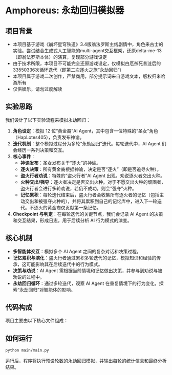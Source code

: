 # Amphoreus: 永劫回归模拟器

## 项目背景

- 本项目基于游戏《崩坏星穹铁道》3.4版翁法罗斯主线剧情中，角色来古士的实验。尝试结合生成式人工智能的multi-agent交互框架，还原delta-me-13 （即翁法罗斯本体）的演算，复现部分游戏设定
- 由于技术所限，本项目不可能完全还原游戏设定，仅模拟白厄杀死昔涟后的33550336次循环迭代（即第二次逐火之旅“永劫回归”）
- 本项目属于游戏二次创作，严禁商用，部分提示词来自游戏文本，版权归米哈游所有
- 仅供娱乐，请勿过度解读

## 实验思路

我们设计了以下实验流程来模拟永劫回归：

1. **角色设定**：模拟 12 位“黄金裔”AI Agent，其中包含一位特殊的“圣女”角色（HapLotes405），负责发布神谕。
2. **迭代机制**：整个模拟过程分为多轮“永劫回归”迭代。每轮迭代中，AI Agent 们会经历一系列决策和交互。
3. **核心事件**：
    - **神谕发布**：圣女发布关于“逐火”的神谕。
    - **逐火决策**：所有黄金裔根据神谕，决定是否“逐火”（即是否追寻火种）。
    - **盗火行者劝说**：特殊的“盗火行者”AI Agent 出现，劝说逐火者交出火种。
    - **火种交出/强夺**：逐火者决定是否交出火种。对于不愿交出火种的顽固者，盗火行者会进行多轮劝说，若仍不成功，则会“强夺”火种。
    - **记忆累积**：每轮迭代结束后，盗火行者会收集所有逐火者的记忆（包括主动交出和被强夺火种的），并将其累积到自己的记忆库中，进入下一轮迭代。不逐火的黄金裔仅贡献第一条记忆。
4. **Checkpoint 与判定**：在每轮迭代的关键节点，我们会记录 AI Agent 的决策和交互结果，形成日志，用于后续分析 AI 行为模式的演变。

## 核心机制

- **多智能体交互**：模拟多个 AI Agent 之间的复杂对话和决策过程。
- **记忆累积与演化**：盗火行者通过累积多轮迭代的记忆，模拟知识和经验的传承，这可能影响其在后续迭代中的行为模式。
- **决策与劝说**：AI Agent 需根据当前情境和记忆做出决策，并参与到劝说与被劝说的过程中。
- **永劫回归循环**：通过多轮迭代，观察 AI Agent 在重复情境下的行为变化，探索“永劫回归”对智能体的影响。

## 代码构成

项目主要由以下核心文件组成：

## 如何运行

```bash
python main/main.py
```

运行后，程序将执行预设轮数的永劫回归模拟，并输出每轮的统计信息和最终分析结果。
